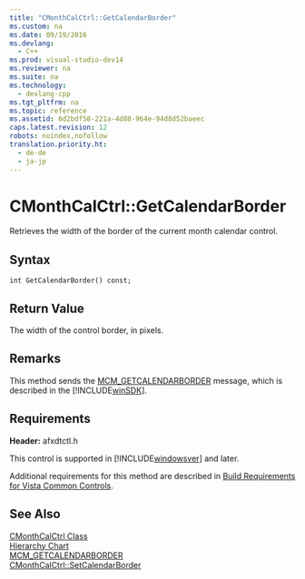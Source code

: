 ```yaml
---
title: "CMonthCalCtrl::GetCalendarBorder"
ms.custom: na
ms.date: 09/19/2016
ms.devlang: 
  - C++
ms.prod: visual-studio-dev14
ms.reviewer: na
ms.suite: na
ms.technology: 
  - devlang-cpp
ms.tgt_pltfrm: na
ms.topic: reference
ms.assetid: 6d2bdf58-221a-4d88-964e-94d8d52baeec
caps.latest.revision: 12
robots: noindex,nofollow
translation.priority.ht: 
  - de-de
  - ja-jp
---
```

# CMonthCalCtrl::GetCalendarBorder
Retrieves the width of the border of the current month calendar control.  
  
## Syntax  
  
```  
int GetCalendarBorder() const;  
```  
  
## Return Value  
 The width of the control border, in pixels.  
  
## Remarks  
 This method sends the [MCM_GETCALENDARBORDER](http://msdn.microsoft.com/library/windows/desktop/bb760945) message, which is described in the [!INCLUDE[winSDK](../vs140/includes/winSDK_md.md)].  
  
## Requirements  
 **Header:** afxdtctl.h  
  
 This control is supported in [!INCLUDE[windowsver](../vs140/includes/windowsver_md.md)] and later.  
  
 Additional requirements for this method are described in [Build Requirements for Vista Common Controls](../vs140/Build-Requirements-for-Windows-Vista-Common-Controls.md).  
  
## See Also  
 [CMonthCalCtrl Class](../vs140/CMonthCalCtrl-Class.md)   
 [Hierarchy Chart](../vs140/Hierarchy-Chart.md)   
 [MCM_GETCALENDARBORDER](http://msdn.microsoft.com/library/windows/desktop/bb760945)   
 [CMonthCalCtrl::SetCalendarBorder](../vs140/CMonthCalCtrl--SetCalendarBorder.md)